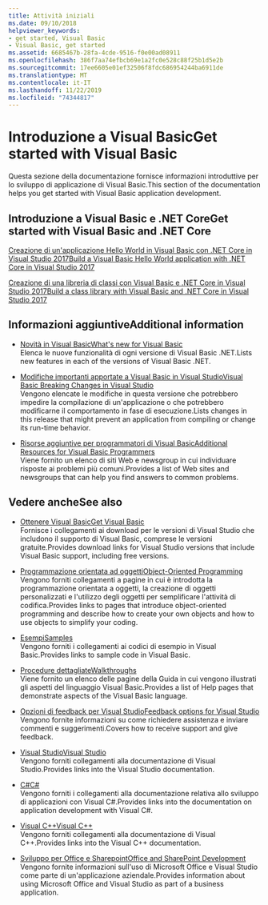 ```yaml
---
title: Attività iniziali
ms.date: 09/10/2018
helpviewer_keywords:
- get started, Visual Basic
- Visual Basic, get started
ms.assetid: 6685467b-28fa-4cde-9516-f0e00ad08911
ms.openlocfilehash: 386f7aa74efbcb69e1a2fc0e528c88f25b1d5e2b
ms.sourcegitcommit: 17ee6605e01ef32506f8fdc686954244ba6911de
ms.translationtype: MT
ms.contentlocale: it-IT
ms.lasthandoff: 11/22/2019
ms.locfileid: "74344817"
---
```

# <a name="get-started-with-visual-basic"></a><span data-ttu-id="e41fb-102">Introduzione a Visual Basic</span><span class="sxs-lookup"><span data-stu-id="e41fb-102">Get started with Visual Basic</span></span>

<span data-ttu-id="e41fb-103">Questa sezione della documentazione fornisce informazioni introduttive per lo sviluppo di applicazione di Visual Basic.</span><span class="sxs-lookup"><span data-stu-id="e41fb-103">This section of the documentation helps you get started with Visual Basic application development.</span></span>

## <a name="get-started-with-visual-basic-and-net-core"></a><span data-ttu-id="e41fb-104">Introduzione a Visual Basic e .NET Core</span><span class="sxs-lookup"><span data-stu-id="e41fb-104">Get started with Visual Basic and .NET Core</span></span>

[<span data-ttu-id="e41fb-105">Creazione di un'applicazione Hello World in Visual Basic con .NET Core in Visual Studio 2017</span><span class="sxs-lookup"><span data-stu-id="e41fb-105">Build a Visual Basic Hello World application with .NET Core in Visual Studio 2017</span></span>](../../core/tutorials/vb-with-visual-studio.md)

[<span data-ttu-id="e41fb-106">Creazione di una libreria di classi con Visual Basic e .NET Core in Visual Studio 2017</span><span class="sxs-lookup"><span data-stu-id="e41fb-106">Build a class library with Visual Basic and .NET Core in Visual Studio 2017</span></span>](../../core/tutorials/vb-library-with-visual-studio.md)

## <a name="additional-information"></a><span data-ttu-id="e41fb-107">Informazioni aggiuntive</span><span class="sxs-lookup"><span data-stu-id="e41fb-107">Additional information</span></span>

- <span data-ttu-id="e41fb-108">[Novità in Visual Basic](whats-new.md)</span><span class="sxs-lookup"><span data-stu-id="e41fb-108">[What's new for Visual Basic](whats-new.md)</span></span>\
<span data-ttu-id="e41fb-109">Elenca le nuove funzionalità di ogni versione di Visual Basic .NET.</span><span class="sxs-lookup"><span data-stu-id="e41fb-109">Lists new features in each of the versions of Visual Basic .NET.</span></span>

- <span data-ttu-id="e41fb-110">[Modifiche importanti apportate a Visual Basic in Visual Studio](breaking-changes-in-visual-studio.md)</span><span class="sxs-lookup"><span data-stu-id="e41fb-110">[Visual Basic Breaking Changes in Visual Studio](breaking-changes-in-visual-studio.md)</span></span>\
<span data-ttu-id="e41fb-111">Vengono elencate le modifiche in questa versione che potrebbero impedire la compilazione di un'applicazione o che potrebbero modificarne il comportamento in fase di esecuzione.</span><span class="sxs-lookup"><span data-stu-id="e41fb-111">Lists changes in this release that might prevent an application from compiling or change its run-time behavior.</span></span>

- <span data-ttu-id="e41fb-112">[Risorse aggiuntive per programmatori di Visual Basic](additional-resources.md)</span><span class="sxs-lookup"><span data-stu-id="e41fb-112">[Additional Resources for Visual Basic Programmers](additional-resources.md)</span></span>\
<span data-ttu-id="e41fb-113">Viene fornito un elenco di siti Web e newsgroup in cui individuare risposte ai problemi più comuni.</span><span class="sxs-lookup"><span data-stu-id="e41fb-113">Provides a list of Web sites and newsgroups that can help you find answers to common problems.</span></span>

## <a name="see-also"></a><span data-ttu-id="e41fb-114">Vedere anche</span><span class="sxs-lookup"><span data-stu-id="e41fb-114">See also</span></span>

- [<span data-ttu-id="e41fb-115">Ottenere Visual Basic</span><span class="sxs-lookup"><span data-stu-id="e41fb-115">Get Visual Basic</span></span>](https://visualstudio.microsoft.com/downloads/?utm_medium=microsoft&utm_source=docs.microsoft.com&utm_campaign=inline+link&utm_content=download+vs2019)  
<span data-ttu-id="e41fb-116">Fornisce i collegamenti ai download per le versioni di Visual Studio che includono il supporto di Visual Basic, comprese le versioni gratuite.</span><span class="sxs-lookup"><span data-stu-id="e41fb-116">Provides download links for Visual Studio versions that include Visual Basic support, including free versions.</span></span>

- <span data-ttu-id="e41fb-117">[Programmazione orientata ad oggetti](../programming-guide/concepts/object-oriented-programming.md)</span><span class="sxs-lookup"><span data-stu-id="e41fb-117">[Object-Oriented Programming](../programming-guide/concepts/object-oriented-programming.md)</span></span>\
<span data-ttu-id="e41fb-118">Vengono forniti collegamenti a pagine in cui è introdotta la programmazione orientata a oggetti, la creazione di oggetti personalizzati e l'utilizzo degli oggetti per semplificare l'attività di codifica.</span><span class="sxs-lookup"><span data-stu-id="e41fb-118">Provides links to pages that introduce object-oriented programming and describe how to create your own objects and how to use objects to simplify your coding.</span></span>

- <span data-ttu-id="e41fb-119">[Esempi](https://github.com/dotnet/samples/tree/master/snippets/visualbasic)</span><span class="sxs-lookup"><span data-stu-id="e41fb-119">[Samples](https://github.com/dotnet/samples/tree/master/snippets/visualbasic)</span></span>\
<span data-ttu-id="e41fb-120">Vengono forniti i collegamenti ai codici di esempio in Visual Basic.</span><span class="sxs-lookup"><span data-stu-id="e41fb-120">Provides links to sample code in Visual Basic.</span></span>

- <span data-ttu-id="e41fb-121">[Procedure dettagliate](../../visual-basic/walkthroughs.md)</span><span class="sxs-lookup"><span data-stu-id="e41fb-121">[Walkthroughs](../../visual-basic/walkthroughs.md)</span></span>\
<span data-ttu-id="e41fb-122">Viene fornito un elenco delle pagine della Guida in cui vengono illustrati gli aspetti del linguaggio Visual Basic.</span><span class="sxs-lookup"><span data-stu-id="e41fb-122">Provides a list of Help pages that demonstrate aspects of the Visual Basic language.</span></span>

- <span data-ttu-id="e41fb-123">[Opzioni di feedback per Visual Studio](/visualstudio/ide/feedback-options)</span><span class="sxs-lookup"><span data-stu-id="e41fb-123">[Feedback options for Visual Studio](/visualstudio/ide/feedback-options)</span></span>\
<span data-ttu-id="e41fb-124">Vengono fornite informazioni su come richiedere assistenza e inviare commenti e suggerimenti.</span><span class="sxs-lookup"><span data-stu-id="e41fb-124">Covers how to receive support and give feedback.</span></span>

- <span data-ttu-id="e41fb-125">[Visual Studio](/visualstudio/)</span><span class="sxs-lookup"><span data-stu-id="e41fb-125">[Visual Studio](/visualstudio/)</span></span>\
<span data-ttu-id="e41fb-126">Vengono forniti collegamenti alla documentazione di Visual Studio.</span><span class="sxs-lookup"><span data-stu-id="e41fb-126">Provides links into the Visual Studio documentation.</span></span>

- <span data-ttu-id="e41fb-127">[C#](../../csharp/index.yml)</span><span class="sxs-lookup"><span data-stu-id="e41fb-127">[C#](../../csharp/index.yml)</span></span>\
<span data-ttu-id="e41fb-128">Vengono forniti i collegamenti alla documentazione relativa allo sviluppo di applicazioni con Visual C#.</span><span class="sxs-lookup"><span data-stu-id="e41fb-128">Provides links into the documentation on application development with Visual C#.</span></span>

- <span data-ttu-id="e41fb-129">[Visual C++](/cpp/)</span><span class="sxs-lookup"><span data-stu-id="e41fb-129">[Visual C++](/cpp/)</span></span>\
<span data-ttu-id="e41fb-130">Vengono forniti collegamenti alla documentazione di Visual C++.</span><span class="sxs-lookup"><span data-stu-id="e41fb-130">Provides links into the Visual C++ documentation.</span></span>

- <span data-ttu-id="e41fb-131">[Sviluppo per Office e Sharepoint](/visualstudio/vsto/office-and-sharepoint-development-in-visual-studio)</span><span class="sxs-lookup"><span data-stu-id="e41fb-131">[Office and SharePoint Development](/visualstudio/vsto/office-and-sharepoint-development-in-visual-studio)</span></span>\
<span data-ttu-id="e41fb-132">Vengono fornite informazioni sull'uso di Microsoft Office e Visual Studio come parte di un'applicazione aziendale.</span><span class="sxs-lookup"><span data-stu-id="e41fb-132">Provides information about using Microsoft Office and Visual Studio as part of a business application.</span></span>
